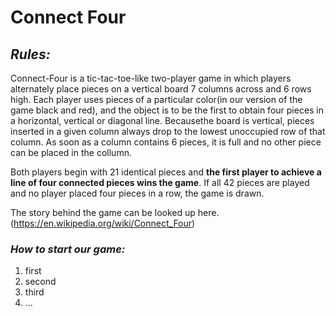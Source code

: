 # **Connect Four** #
## ***Rules:***
Connect-Four is a tic-tac-toe-like two-player game in which players alternately place pieces on a vertical board 7 columns across and 6 rows high. Each player uses pieces of a particular color(in our version of the game black and red), and the object is to be the first to obtain four pieces in a horizontal, vertical or diagonal line. Becausethe board is vertical, pieces inserted in a given column always drop to the lowest unoccupied row of that column. As soon as a column contains 6 pieces, it is full and no other piece can be placed in the collumn. 

Both players begin with 21 identical pieces and **the first player to achieve a line of four connected pieces wins the game**. If all 42 pieces are played and no player placed four pieces in a row, the game is drawn.

The story behind the game can be looked up here.(https://en.wikipedia.org/wiki/Connect_Four)

### ***How to start our game:***

1. first 
2. second 
3. third 
4. ... 
